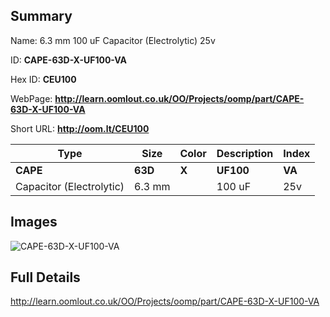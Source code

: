 

## Summary
 
Name: 6.3 mm 100 uF Capacitor (Electrolytic) 25v

ID: __CAPE-63D-X-UF100-VA__

Hex ID: __CEU100__

WebPage: __http://learn.oomlout.co.uk/OO/Projects/oomp/part/CAPE-63D-X-UF100-VA__

Short URL: __http://oom.lt/CEU100__


| Type   | Size   | Color   | Description   | Index   |    
| ----- | ------   | ------   | -----   | ----   |    
| __CAPE__   					| __63D__   					| __X__    						| __UF100__    					| __VA__ |    
| Capacitor (Electrolytic)		| 6.3 mm	| 		| 100 uF	| 25v	|

## Images
![CAPE-63D-X-UF100-VA](http://oomlout.com/oomp-gen/parts/CAPE-63D-X-UF100-VA/CAPE-63D-X-UF100-VA_420.jpg)

## Full Details

 http://learn.oomlout.co.uk/OO/Projects/oomp/part/CAPE-63D-X-UF100-VA

